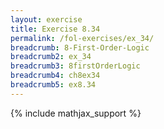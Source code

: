 ```yaml
---
layout: exercise
title: Exercise 8.34
permalink: /fol-exercises/ex_34/
breadcrumb: 8-First-Order-Logic
breadcrumb2: ex_34
breadcrumb3: 8firstOrderLogic
breadcrumb4: ch8ex34
breadcrumb5: ex8.34
---
```


{% include mathjax_support %}


